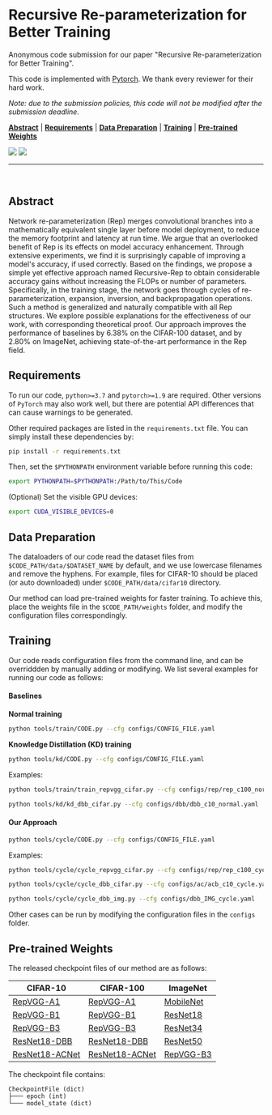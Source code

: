 # Recursive Re-parameterization for Better Training

Anonymous code submission for our paper "Recursive Re-parameterization for Better Training".

This code is implemented with [Pytorch](https://github.com/pytorch/pytorch). We thank every reviewer for their hard work.

*Note: due to the submission policies, this code will not be modified after the submission deadline.*


[**Abstract**](#abstract) | [**Requirements**](#requirements) | [**Data Preparation**](#data-preparation) | [**Training**](#training) | [**Pre-trained Weights**](#pre-trained-weights)

<p>
<img src="https://img.shields.io/badge/Python-%3E%3D3.7-blue">
<img src="https://img.shields.io/badge/PyTorch-1.9-informational">
</p>

---


<br>



## Abstract

Network re-parameterization (Rep) merges convolutional branches into a mathematically equivalent single layer before model deployment, to reduce the memory footprint and latency at run time. We argue that an overlooked benefit of Rep is its effects on model accuracy enhancement. Through extensive experiments, we find it is surprisingly capable of improving a model's accuracy, if used correctly. Based on the findings, we propose a simple yet effective approach named Recursive-Rep to obtain considerable accuracy gains without increasing the FLOPs or number of parameters. Specifically, in the training stage, the network goes through cycles of re-parameterization, expansion, inversion, and backpropagation operations. Such a method is generalized and naturally compatible with all Rep structures. We explore possible explanations for the effectiveness of our work, with corresponding theoretical proof. Our approach improves the performance of baselines by 6.38% on the CIFAR-100 dataset, and by 2.80% on ImageNet, achieving state-of-the-art performance in the Rep field.


## Requirements

To run our code, `python>=3.7` and `pytorch>=1.9` are required. Other versions of `PyTorch` may also work well, but there are potential API differences that can cause warnings to be generated.

Other required packages are listed in the `requirements.txt` file. You can simply install these dependencies by:

```bash
pip install -r requirements.txt
```

Then, set the `$PYTHONPATH` environment variable before running this code:

```bash
export PYTHONPATH=$PYTHONPATH:/Path/to/This/Code
```

(Optional) Set the visible GPU devices:

```bash
export CUDA_VISIBLE_DEVICES=0
```


## Data Preparation

The dataloaders of our code read the dataset files from `$CODE_PATH/data/$DATASET_NAME` by default, and we use lowercase filenames and remove the hyphens. For example, files for CIFAR-10 should be placed (or auto downloaded) under `$CODE_PATH/data/cifar10` directory.

Our method can load pre-trained weights for faster training. To achieve this, place the weights file in the `$CODE_PATH/weights` folder, and modify the configuration files correspondingly.


## Training

Our code reads configuration files from the command line, and can be overriddden by manually adding or modifying. We list several examples for running our code as follows:

#### Baselines

**Normal training** 

```bash
python tools/train/CODE.py --cfg configs/CONFIG_FILE.yaml
```


**Knowledge Distillation (KD) training** 

```bash
python tools/kd/CODE.py --cfg configs/CONFIG_FILE.yaml
```


Examples:

```bash
python tools/train/train_repvgg_cifar.py --cfg configs/rep/rep_c100_normal.yaml
```

```bash
python tools/kd/kd_dbb_cifar.py --cfg configs/dbb/dbb_c10_normal.yaml
```

#### Our Approach

```bash
python tools/cycle/CODE.py --cfg configs/CONFIG_FILE.yaml
```


Examples:

```bash
python tools/cycle/cycle_repvgg_cifar.py --cfg configs/rep/rep_c100_cycle.yaml
```

```bash
python tools/cycle/cycle_dbb_cifar.py --cfg configs/ac/acb_c10_cycle.yaml
```

```bash
python tools/cycle/cycle_dbb_img.py --cfg configs/dbb_IMG_cycle.yaml
```

Other cases can be run by modifying the configuration files in the `configs` folder.


## Pre-trained Weights

The released checkpoint files of our method are as follows:


|CIFAR-10|CIFAR-100|ImageNet|
|---|---|---|
|[RepVGG-A1](http://cdn.thrase.cn/cvpr23/c10_repvgg_A1.pyth)|[RepVGG-A1](http://cdn.thrase.cn/cvpr23/c100_repvgg_A1.pyth)|[MobileNet](http://cdn.thrase.cn/cvpr23/mb.pth.tar)|
|[RepVGG-B1](http://cdn.thrase.cn/cvpr23/c10_repvgg_B1.pyth)|[RepVGG-B1](http://cdn.thrase.cn/cvpr23/c100_repvgg_B1.pyth)|[ResNet18](http://cdn.thrase.cn/cvpr23/r18.pth.tar)|
|[RepVGG-B3](http://cdn.thrase.cn/cvpr23/c10_repvgg_B3.pyth)|[RepVGG-B3](http://cdn.thrase.cn/cvpr23/c100_repvgg_B3.pyth)|[ResNet34](http://cdn.thrase.cn/cvpr23/r34.pth.tar)|
|[ResNet18-DBB](http://cdn.thrase.cn/cvpr23/c10_dbb_r18.pyth)|[ResNet18-DBB](http://cdn.thrase.cn/cvpr23/c100_dbb_r18.pyth)|[ResNet50](http://cdn.thrase.cn/cvpr23/r50.pth.tar)|
|[ResNet18-ACNet](http://cdn.thrase.cn/cvpr23/c10_ac_r18.pyth)|[ResNet18-ACNet](http://cdn.thrase.cn/cvpr23/c100_ac_r18.pyth)|[RepVGG-B3](http://cdn.thrase.cn/cvpr23/repvgg_b3.pth.tar)|


The checkpoint file contains:

```
CheckpointFile (dict)
├─── epoch (int)
└─── model_state (dict)
```